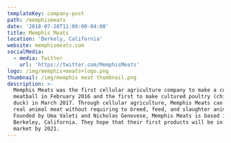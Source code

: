 ```yaml
---
templateKey: company-post
path: /memphismeats
date: '2018-07-28T11:00:00-04:00'
title: Memphis Meats
location: 'Berkely, California'
website: memphismeats.com
socialMedia:
  - media: Twitter
    url: 'https://twitter.com/MemphisMeats'
logo: /img/memphis+meats+logo.png
thumbnail: /img/memphis meat thumbnail.png
description: >-
  Memphis Meats was the first cellular agriculture company to make a cultured
  meatball in February 2016 and the first to make cultured poultry (chicken and
  duck) in March 2017. Through cellular agriculture, Memphis Meats can produce
  real animal meat without requiring to breed, feed, and slaughter animals.
  Founded by Uma Valeti and Nicholas Genovese, Memphis Meats is based in
  Berkeley, California. They hope that their first products will be in the
  market by 2021.
---
```


